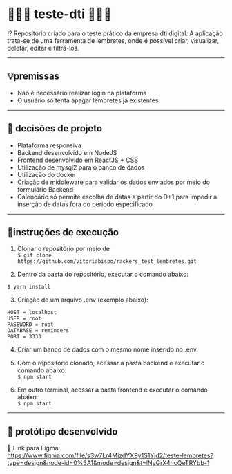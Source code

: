 
# 👩🏾‍💻 teste-dti 👩🏾‍💻

⁉️ Repositório criado para o teste prático da empresa dti digital. A aplicação trata-se de uma ferramenta de lembretes, onde é possível criar, visualizar, deletar, editar e filtrá-los.

---

## 💡premissas
- Não é necessário realizar login na plataforma
- O usuário só tenta apagar lembretes já existentes

---

## 🤔 decisões de projeto
- Plataforma responsiva
- Backend desenvolvido em NodeJS
- Frontend desenvolvido em ReactJS + CSS
- Utilização de mysql2 para o banco de dados
- Utilização do docker
- Criação de middleware para validar os dados enviados por meio do formulário Backend
- Calendário só permite escolha de datas a partir do D+1 para impedir a inserção de datas fora do periodo especificado

---

## 📝instruções de execução
1. Clonar o repositório por meio de  
``` $ git clone https://github.com/vitoriabispo/rackers_test_lembretes.git ``` 

2. Dentro da pasta do repositório, executar o comando abaixo:

``` $ yarn install ``` 

3. Criação de um arquivo .env (exemplo abaixo):

```  
HOST = localhost
USER = root
PASSWORD = root
DATABASE = reminders
PORT = 3333 
``` 
4. Criar um banco de dados com o mesmo nome inserido no .env
5. Com o repositório clonado, acessar a pasta backend e executar o comando abaixo:  
``` $ npm start ``` 

6. Em outro terminal, acessar a pasta frontend e executar o comando abaixo:  
``` $ npm start ``` 
---

## 🎨 protótipo desenvolvido
🔗 Link para Figma: https://www.figma.com/file/s3w7Lr4MizdYX9y1S1Yjd2/teste-lembretes?type=design&node-id=0%3A1&mode=design&t=lNyGrX4hcQeTRYbb-1